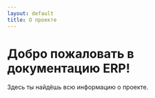 ```yaml
---
layout: default
title: О проекте
---
```


# Добро пожаловать в документацию ERP!
Здесь ты найдёшь всю информацию о проекте.

